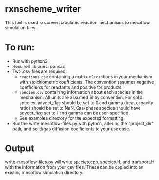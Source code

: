 # rxnscheme_writer

This tool is used to convert tabulated reaction mechanisms to mesoflow simulation files.

# To run:
- Run with python3
- Required libraries: pandas
- Two .csv files are required:
    - `reactions.csv` containing a matrix of reactions in your mechanism with stoichiometric coefficients. The convention assumes negative coefficients for reactants and positive for products
    - `species.csv` containing information about each species in the mechanism. All units are assumed SI by convention. For solid species, advect_flag should be set to 0 and gamma (heat capacity ratio) should be set to NaN. Gas-phase species should have advect_flag set to 1 and gamma can be user-specified.
    - See examples directory for the expected formatting
- Run the write-mesoflow-files.py with python, altering the "project_dir" path, and solid/gas diffusion coefficients to your use case.

# Output
write-mesoflow-files.py will write species.cpp, species.H, and transport.H with the information from your csv files. These can be copied into an existing mesoflow simulation directory.
